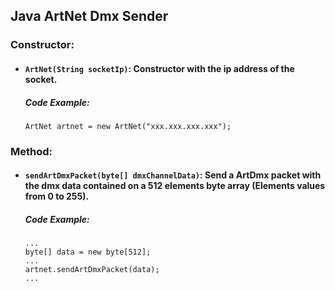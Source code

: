 ## Java ArtNet Dmx Sender

### Constructor:

- #### `ArtNet(String socketIp)`: Constructor with the ip address of the socket.
  ##### Code Example:
    ```
    ArtNet artnet = new ArtNet("xxx.xxx.xxx.xxx");
    ```

### Method:

- #### `sendArtDmxPacket(byte[] dmxChannelData)`: Send a ArtDmx packet with the dmx data contained on a 512 elements byte array (Elements values from 0 to 255).

  ##### Code Example:
    ```
    ...
    byte[] data = new byte[512];
    ...
    artnet.sendArtDmxPacket(data);
    ...
    ```

